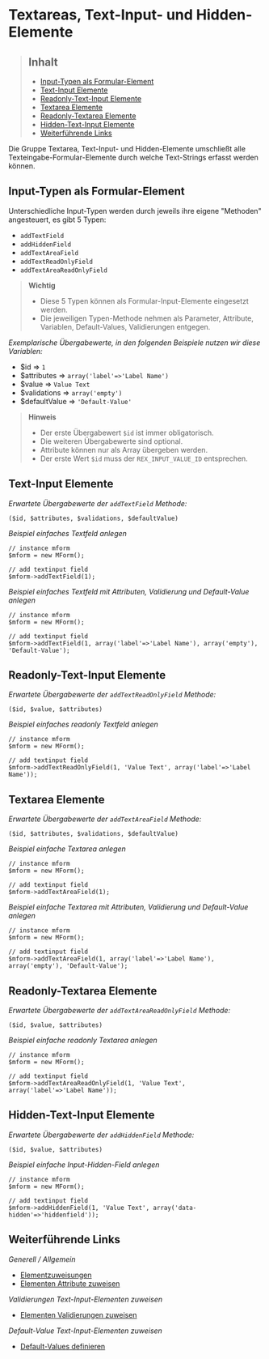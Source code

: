 # Textareas, Text-Input- und Hidden-Elemente

> ## Inhalt
> - [Input-Typen als Formular-Element](#Typen)
> - [Text-Input Elemente](#Text-Input)
> - [Readonly-Text-Input Elemente](#Text-Input-Readonly)
> - [Textarea Elemente](#Textarea)
> - [Readonly-Textarea Elemente](#Textarea-Readonly)
> - [Hidden-Text-Input Elemente](#Text-Input-Hidden)
> - [Weiterführende Links](#Links)

Die Gruppe Textarea, Text-Input- und Hidden-Elemente umschließt alle Texteingabe-Formular-Elemente durch welche Text-Strings erfasst werden können.


<a name="Typen"></a>
## Input-Typen als Formular-Element

Unterschiedliche Input-Typen werden durch jeweils ihre eigene "Methoden" angesteuert, es gibt 5 Typen:

* `addTextField`
* `addHiddenField`
* `addTextAreaField`
* `addTextReadOnlyField`
* `addTextAreaReadOnlyField`

> **Wichtig**
>
> * Diese 5 Typen können als Formular-Input-Elemente eingesetzt werden. 
> * Die jeweiligen Typen-Methode nehmen als Parameter, Attribute, Variablen, Default-Values, Validierungen entgegen.


*Exemplarische Übergabewerte, in den folgenden Beispiele nutzen wir diese Variablen:*

* $id => `1`
* $attributes => `array('label'=>'Label Name')`
* $value => `Value Text`
* $validations => `array('empty')`
* $defaultValue => `'Default-Value'`

> **Hinweis**
>
> * Der erste Übergabewert `$id` ist immer obligatorisch.
> * Die weiteren Übergabewerte sind optional.
> * Attribute können nur als Array übergeben werden.
> * Der erste Wert `$id` muss der `REX_INPUT_VALUE_ID` entsprechen.


<a name="Text-Input"></a>
## Text-Input Elemente

*Erwartete Übergabewerte der `addTextField` Methode:*

`($id, $attributes, $validations, $defaultValue)`

*Beispiel einfaches Textfeld anlegen*
 
```
// instance mform
$mform = new MForm();

// add textinput field
$mform->addTextField(1);
```

*Beispiel einfaches Textfeld mit Attributen, Validierung und Default-Value anlegen*

```
// instance mform
$mform = new MForm();

// add textinput field
$mform->addTextField(1, array('label'=>'Label Name'), array('empty'), 'Default-Value');
```


<a name="Text-Input-Readonly"></a>
## Readonly-Text-Input Elemente

*Erwartete Übergabewerte der `addTextReadOnlyField` Methode:*

`($id, $value, $attributes)`

*Beispiel einfaches readonly Textfeld anlegen*
 
```
// instance mform
$mform = new MForm();

// add textinput field
$mform->addTextReadOnlyField(1, 'Value Text', array('label'=>'Label Name'));
```


<a name="Textarea"></a>
## Textarea Elemente

*Erwartete Übergabewerte der `addTextAreaField` Methode:*

`($id, $attributes, $validations, $defaultValue)`

*Beispiel einfache Textarea anlegen*
 
```
// instance mform
$mform = new MForm();

// add textinput field
$mform->addTextAreaField(1);
```

*Beispiel einfache Textarea mit Attributen, Validierung und Default-Value anlegen*

```
// instance mform
$mform = new MForm();

// add textinput field
$mform->addTextAreaField(1, array('label'=>'Label Name'), array('empty'), 'Default-Value');
```


<a name="Textarea-Readonly"></a>
## Readonly-Textarea Elemente

*Erwartete Übergabewerte der `addTextAreaReadOnlyField` Methode:*

`($id, $value, $attributes)`

*Beispiel einfache readonly Textarea anlegen*

```
// instance mform
$mform = new MForm();

// add textinput field
$mform->addTextAreaReadOnlyField(1, 'Value Text', array('label'=>'Label Name'));
```


<a name="Text-Input-Hidden"></a>
## Hidden-Text-Input Elemente

*Erwartete Übergabewerte der `addHiddenField` Methode:*

`($id, $value, $attributes)`

*Beispiel einfache Input-Hidden-Field anlegen*

```
// instance mform
$mform = new MForm();

// add textinput field
$mform->addHiddenField(1, 'Value Text', array('data-hidden'=>'hiddenfield'));
```


<a name="Links"></a>
## Weiterführende Links

*Generell / Allgemein*

* [Elementzuweisungen](elements_general.md)
* [Elementen Attribute zuweisen](elements_attributes.md)

*Validierungen Text-Input-Elementen zuweisen*

* [Elementen Validierungen zuweisen](elements_validates.md)

*Default-Value Text-Input-Elementen zuweisen*

* [Default-Values definieren](elements_default_values.md)
